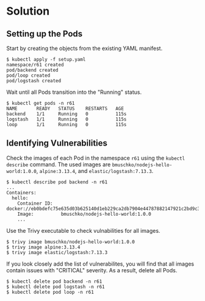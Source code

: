 # Solution

## Setting up the Pods

Start by creating the objects from the existing YAML manifest.

```
$ kubectl apply -f setup.yaml
namespace/r61 created
pod/backend created
pod/loop created
pod/logstash created
```

Wait until all Pods transition into the "Running" status.

```
$ kubectl get pods -n r61
NAME       READY   STATUS    RESTARTS   AGE
backend    1/1     Running   0          115s
logstash   1/1     Running   0          115s
loop       1/1     Running   0          115s
```

## Identifying Vulnerabilities

Check the images of each Pod in the namespace `r61` using the `kubectl describe` command. The used images are `bmuschko/nodejs-hello-world:1.0.0`, `alpine:3.13.4`, and `elastic/logstash:7.13.3`.

```
$ kubectl describe pod backend -n r61
...
Containers:
  hello:
    Container ID:   docker://eb0bdefc75e635d03b625140d1eb229ca2db7904e44787882147921c2bd9c365
    Image:          bmuschko/nodejs-hello-world:1.0.0
    ...
```

Use the Trivy executable to check vulnabilities for all images.

```
$ trivy image bmuschko/nodejs-hello-world:1.0.0
$ trivy image alpine:3.13.4
$ trivy image elastic/logstash:7.13.3
```

If you look closely add the list of vulnerabilites, you will find that all images contain issues with "CRITICAL" severity. As a result, delete all Pods.

```
$ kubectl delete pod backend -n r61
$ kubectl delete pod logstash -n r61
$ kubectl delete pod loop -n r61
```
